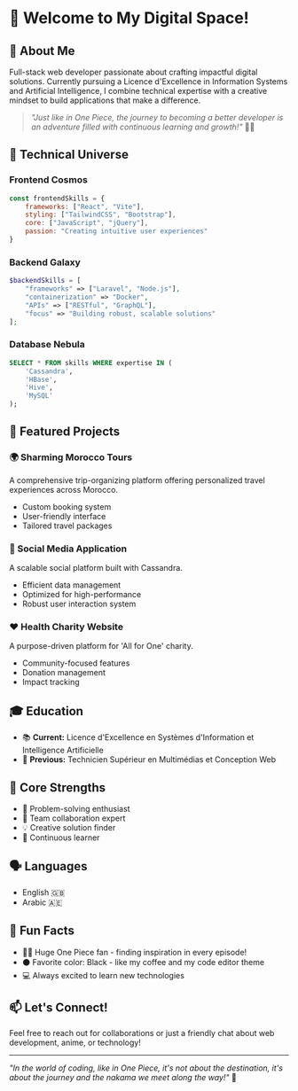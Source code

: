 # 🌟 Welcome to My Digital Space!

## 💫 About Me
Full-stack web developer passionate about crafting impactful digital solutions. Currently pursuing a Licence d'Excellence in Information Systems and Artificial Intelligence, I combine technical expertise with a creative mindset to build applications that make a difference.

> *"Just like in One Piece, the journey to becoming a better developer is an adventure filled with continuous learning and growth!"* 🏴‍☠️

## 🚀 Technical Universe

### Frontend Cosmos
```javascript
const frontendSkills = {
    frameworks: ["React", "Vite"],
    styling: ["TailwindCSS", "Bootstrap"],
    core: ["JavaScript", "jQuery"],
    passion: "Creating intuitive user experiences"
}
```

### Backend Galaxy
```php
$backendSkills = [
    "frameworks" => ["Laravel", "Node.js"],
    "containerization" => "Docker",
    "APIs" => ["RESTful", "GraphQL"],
    "focus" => "Building robust, scalable solutions"
];
```

### Database Nebula
```sql
SELECT * FROM skills WHERE expertise IN (
    'Cassandra',
    'HBase',
    'Hive',
    'MySQL'
);
```

## 🎯 Featured Projects

### 🌍 Sharming Morocco Tours
A comprehensive trip-organizing platform offering personalized travel experiences across Morocco.
- Custom booking system
- User-friendly interface
- Tailored travel packages

### 💫 Social Media Application
A scalable social platform built with Cassandra.
- Efficient data management
- Optimized for high-performance
- Robust user interaction system

### ❤️ Health Charity Website
A purpose-driven platform for 'All for One' charity.
- Community-focused features
- Donation management
- Impact tracking

## 🎓 Education
- 📚 **Current:** Licence d'Excellence en Systèmes d'Information et Intelligence Artificielle
- 🎯 **Previous:** Technicien Supérieur en Multimédias et Conception Web

## 💪 Core Strengths
- 🧩 Problem-solving enthusiast
- 🤝 Team collaboration expert
- 💡 Creative solution finder
- 🌱 Continuous learner

## 🗣️ Languages
- English 🇬🇧
- Arabic 🇦🇪

## 🎨 Fun Facts
- 🏴‍☠️ Huge One Piece fan - finding inspiration in every episode!
- ⚫ Favorite color: Black - like my coffee and my code editor theme
- 💻 Always excited to learn new technologies

## 📫 Let's Connect!
Feel free to reach out for collaborations or just a friendly chat about web development, anime, or technology!

---
*"In the world of coding, like in One Piece, it's not about the destination, it's about the journey and the nakama we meet along the way!"* 🚀
